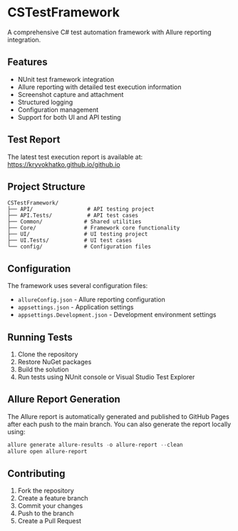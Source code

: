 # CSTestFramework

A comprehensive C# test automation framework with Allure reporting integration.

## Features

- NUnit test framework integration
- Allure reporting with detailed test execution information
- Screenshot capture and attachment
- Structured logging
- Configuration management
- Support for both UI and API testing

## Test Report

The latest test execution report is available at: https://kryvokhatko.github.io/github.io

## Project Structure

```
CSTestFramework/
├── API/                 # API testing project
├── API.Tests/           # API test cases
├── Common/             # Shared utilities
├── Core/               # Framework core functionality
├── UI/                 # UI testing project
├── UI.Tests/           # UI test cases
└── config/             # Configuration files
```

## Configuration

The framework uses several configuration files:
- `allureConfig.json` - Allure reporting configuration
- `appsettings.json` - Application settings
- `appsettings.Development.json` - Development environment settings

## Running Tests

1. Clone the repository
2. Restore NuGet packages
3. Build the solution
4. Run tests using NUnit console or Visual Studio Test Explorer

## Allure Report Generation

The Allure report is automatically generated and published to GitHub Pages after each push to the main branch.
You can also generate the report locally using:

```powershell
allure generate allure-results -o allure-report --clean
allure open allure-report
```

## Contributing

1. Fork the repository
2. Create a feature branch
3. Commit your changes
4. Push to the branch
5. Create a Pull Request 